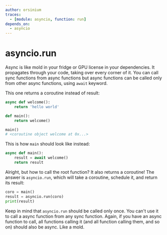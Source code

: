 ```yaml
---
author: orsinium
traces:
  - [module: asyncio, function: run]
depends_on:
  - asyncio
---
```


# asyncio.run

Async is like mold in your fridge or GPU license in your dependencies. It propagates through your code, taking over every corner of it. You can call sync functions from async functions but async functions can be called only from other async functions, using `await` keyword.

This one returns a coroutine instead of result:

```python
async def welcome():
    return 'hello world'

def main():
    return welcome()

main()
# <coroutine object welcome at 0x...>
```

This is how `main` should look like instead:

```python
async def main():
    result = await welcome()
    return result
```

Alright, but how to call the root function? It also returns a coroutine! The answer is `asyncio.run`, which will take a coroutine, schedule it, and return its result:

```python
coro = main()
result = asyncio.run(coro)
print(result)
```

Keep in mind that `asyncio.run` should be called only once. You can't use it to call a async function from any sync function. Again, if you have an async function to call, all functions calling it (and all function calling them, and so on) should also be async. Like a mold.
